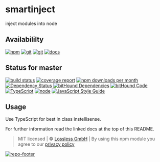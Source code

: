 # smartinject

inject modules into node

## Availabililty

[![npm](https://pushrocks.gitlab.io/assets/repo-button-npm.svg)](https://www.npmjs.com/package/smartinject)
[![git](https://pushrocks.gitlab.io/assets/repo-button-git.svg)](https://GitLab.com/pushrocks/smartinject)
[![git](https://pushrocks.gitlab.io/assets/repo-button-mirror.svg)](https://github.com/pushrocks/smartinject)
[![docs](https://pushrocks.gitlab.io/assets/repo-button-docs.svg)](https://pushrocks.gitlab.io/smartinject/)

## Status for master

[![build status](https://GitLab.com/pushrocks/smartinject/badges/master/build.svg)](https://GitLab.com/pushrocks/smartinject/commits/master)
[![coverage report](https://GitLab.com/pushrocks/smartinject/badges/master/coverage.svg)](https://GitLab.com/pushrocks/smartinject/commits/master)
[![npm downloads per month](https://img.shields.io/npm/dm/smartinject.svg)](https://www.npmjs.com/package/smartinject)
[![Dependency Status](https://david-dm.org/pushrocks/smartinject.svg)](https://david-dm.org/pushrocks/smartinject)
[![bitHound Dependencies](https://www.bithound.io/github/pushrocks/smartinject/badges/dependencies.svg)](https://www.bithound.io/github/pushrocks/smartinject/master/dependencies/npm)
[![bitHound Code](https://www.bithound.io/github/pushrocks/smartinject/badges/code.svg)](https://www.bithound.io/github/pushrocks/smartinject)
[![TypeScript](https://img.shields.io/badge/TypeScript-2.x-blue.svg)](https://nodejs.org/dist/latest-v6.x/docs/api/)
[![node](https://img.shields.io/badge/node->=%206.x.x-blue.svg)](https://nodejs.org/dist/latest-v6.x/docs/api/)
[![JavaScript Style Guide](https://img.shields.io/badge/code%20style-standard-brightgreen.svg)](http://standardjs.com/)

## Usage

Use TypeScript for best in class instellisense.

For further information read the linked docs at the top of this README.

> MIT licensed | **&copy;** [Lossless GmbH](https://lossless.gmbh)
> | By using this npm module you agree to our [privacy policy](https://lossless.gmbH/privacy.html)

[![repo-footer](https://pushrocks.gitlab.io/assets/repo-footer.svg)](https://push.rocks)
